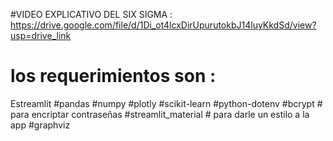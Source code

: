 #VIDEO EXPLICATIVO DEL SIX SIGMA  : https://drive.google.com/file/d/1Di_ot4lcxDirUpurutokbJ14luyKkdSd/view?usp=drive_link
# los requerimientos son : 
Estreamlit
#pandas
#numpy
#plotly
#scikit-learn
#python-dotenv
#bcrypt # para encriptar contraseñas
#streamlit_material # para darle un estilo a la app
#graphviz

